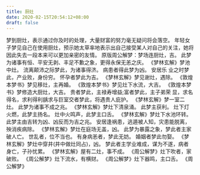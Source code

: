```yaml
---
title: 厨灶
date: 2020-02-15T20:54:12+08:00
draft: false
---
```


梦到厨灶，表示通过你及时的处理，大量财富的努力毫无疑问将会落空。
年轻女子梦见自己在使用厨灶，预示她太草率地表示出自己接受某人对自己的关注，她将因此失去一段本来可以更加亲密的友情。
原版周公解梦：梦场连厨灶，吉。
此梦为诸事有恒、平安无剥、丰足不歉之象，更得永保无恙之庆。
《梦林玄解》梦池中灶。
流离颠沛之际梦此，为诸事得济。
病患者得此梦为凶。
安居乐 业之时梦此，产业败，身份穷。
怀孕者梦此为吉。
《梦林玄解》梦见谢灶，遇除。
《敦煌本梦书》梦见移灶，主再婚。
《敦煌本梦书》梦见灶下水流，大吉。
《敦煌本梦书》梦修造大厨灶，大吉。
贵者梦此，主禄寿增益;富者梦此，主子弟荣 显，求名得名，求利得利龋求与巨室交者梦此，将遇贵人庇护。
《梦林玄解》梦一室二灶。
此梦为诸事不成之兆。
《梦林玄解》梦灶下清泉涌。
此梦主获利。
灶下灯火燃，此梦主扬名。
灶中火鸣声，此梦主口舌。
《梦林玄解》梦灶下水池环转。
此梦主由吉转为凶、凶反而为吉之兆。
安居逢祸患，逃遁被人知，灾患能脱离，殃消疾病除。
《梦林玄解》梦灶在庭场无盖，凶。
此梦为暴露之象，梦此者主家破人亡。
世乱者，位不当也。
有身病恙者，梦此无妨。
婚姻者梦此勿娶。
《梦林玄解》梦灶中穿井(井中做灶同占)，凶。
梦此者主学业难成，谋为不遂，病者身亡，子孙忧累。
《梦林玄解》屋有二灶，事不成。
《周公解梦》灶下吹者，家破败。
《周公解梦》灶下流水，有横财。
《周公解梦》灶下器鸣，主口舌。
《周公解梦》